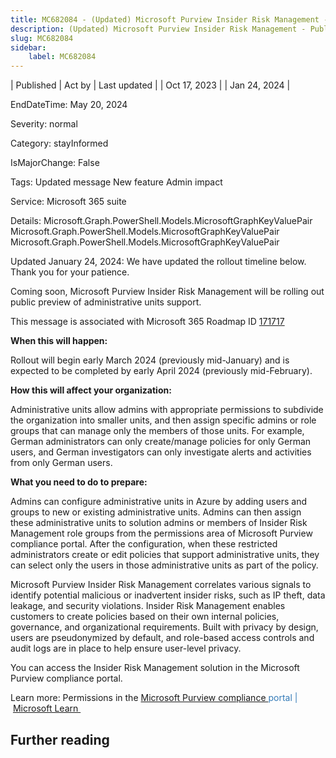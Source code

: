 ```yaml
---
title: MC682084 - (Updated) Microsoft Purview Insider Risk Management - Public preview of administrative units support
description: (Updated) Microsoft Purview Insider Risk Management - Public preview of administrative units support
slug: MC682084
sidebar:
    label: MC682084
---
```



| Published | Act by | Last updated |
| Oct 17, 2023 |  | Jan 24, 2024 |

EndDateTime: May 20, 2024

Severity: normal

Category: stayInformed

IsMajorChange: False

Tags: Updated message New feature Admin impact

Service: Microsoft 365 suite

Details: Microsoft.Graph.PowerShell.Models.MicrosoftGraphKeyValuePair Microsoft.Graph.PowerShell.Models.MicrosoftGraphKeyValuePair Microsoft.Graph.PowerShell.Models.MicrosoftGraphKeyValuePair

<p style="">Updated January 24, 2024: We have updated the rollout timeline below. Thank you for your patience.</p><p style="">Coming soon, Microsoft Purview Insider Risk Management will be rolling out public preview of administrative units&nbsp;support.</p>
<p>This message is associated with Microsoft 365 Roadmap ID <a href="https://www.microsoft.com/microsoft-365/roadmap?filters=&amp;searchterms=171717" target="_blank">171717</a></p>
<p><b>When this will happen:</b></p>

<p>Rollout will begin early March 2024 (previously mid-January) and is expected to be completed by early April 2024 (previously mid-February).&nbsp;</p>

<p><b>How this will affect your organization:</b></p>

<p>Administrative units allow admins with appropriate permissions to subdivide the organization into smaller units, and then assign specific admins or role groups that can manage only the members of those units. For example, German administrators can only create/manage policies for only German users, and German investigators can only investigate alerts and activities from only German users.</p>
<p><b>What you need to do to prepare:</b></p>
<p>Admins can configure administrative units in Azure by adding users and groups to new or existing administrative units. Admins can then assign these administrative units to solution admins or members of Insider Risk Management role groups from the permissions area of Microsoft Purview compliance portal. After the configuration, when these restricted administrators create or edit policies that support administrative units, they can select only the users in those administrative units as part of the policy.</p><p>Microsoft Purview Insider Risk Management correlates various signals to identify potential malicious or inadvertent insider risks, such as IP theft, data leakage, and security violations. Insider Risk Management enables customers to create policies based on their own internal policies, governance, and organizational requirements. Built with privacy by design, users are pseudonymized by default, and role-based access controls and audit logs are in place to help ensure user-level privacy.</p><p>You can access the Insider Risk Management solution in the Microsoft Purview compliance portal.</p><p> 
</p><p>Learn more: Permissions in the <a href="https://learn.microsoft.com/microsoft-365/compliance/insider-risk-management-activities?view=o365-worldwide" target="_blank">Microsoft Purview compliance&nbsp;</a><font color="#337ab7">portal |</font>&nbsp;<a href="https://learn.microsoft.com/purview/microsoft-365-compliance-center-permissions#administrative-units-support-in-microsoft-purview" target="_blank">Microsoft Learn&nbsp;</a></p>

## Further reading
